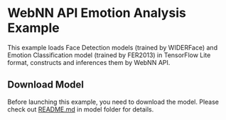 # WebNN API Emotion Analysis Example
This example loads Face Detection models (trained by WIDERFace) and Emotion Classification model (trained by FER2013) in TensorFlow Lite format, constructs and inferences them by WebNN API.

## Download Model
Before launching this example, you need to download the model. Please check out [README.md](model/README.md) in model folder for details.